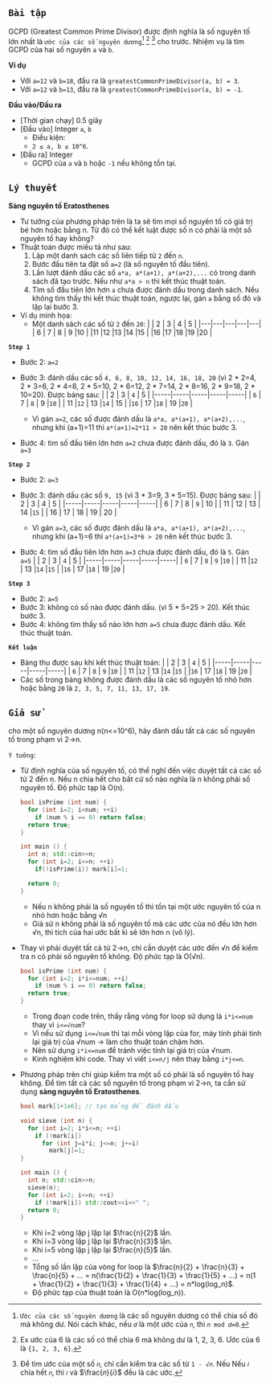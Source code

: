 ## `Bài tập`
GCPD (Greatest Common Prime Divisor) được định nghĩa là số nguyên tố lớn nhất là `ước của các số nguyên dương`[^1] [^2] [^3] cho trước. Nhiệm vụ là tìm GCPD của hai số nguyên `a` và `b`.

**Ví dụ**
- Với `a=12` và `b=18`, đầu ra là `greatestCommonPrimeDivisor(a, b) = 3`.
- Với `a=12` và `b=13`, đầu ra là `greatestCommonPrimeDivisor(a, b) = -1`.

**Đầu vào/Đầu ra**
- [Thời gian chạy] 0.5 giây
- [Đầu vào] Integer `a`, `b`
    * Điều kiện:
    * `2 ≤ a, b ≤ 10^6`.
- [Đầu ra] Integer
    * GCPD của `a` và `b` hoặc `-1` nếu không tồn tại.

## `Lý thuyết`
**Sàng nguyên tố Eratosthenes**
- Tư tưởng của phương pháp trên là ta sẽ tìm mọi số nguyên tố có giá trị bé hơn hoặc bằng n. Từ đó có thể kết luật được số n có phải là một số nguyên tố hay không?
- Thuật toán được miêu tả như sau:
  1. Lập một danh sách các số liên tiếp từ `2` đến `n`.
  2. Bước đầu tiên ta đặt số `a=2` (là số nguyên tố đầu tiên).
  3. Lần lượt đánh dấu các số `a*a, a*(a+1), a*(a+2),...` có trong danh sách đã tạo trước. Nếu như `a*a > n` thì kết thúc thuật toán.
  4. Tìm số đầu tiên lớn hơn `a` chưa được đánh dấu trong danh sách. Nếu không tìm thấy thì kết thúc thuật toán, ngược lại, gán `a` bằng số đó và lặp lại bước 3.
- Ví dụ minh họa:
  - Một danh sách các số từ `2` đến `20`:
    |   | 2 | 3 | 4 | 5 |
    |---|---|---|---|---|
    | 6 | 7 | 8 | 9 |10 |
    |11 |12 |13 |14 |15 |
    |16 |17 |18 |19 |20 |

**`Step 1`**
  - Bước 2: `a=2`
  - Bước 3: đánh dấu các số `4, 6, 8, 10, 12, 14, 16, 18, 20`
    (vì 2 * 2=4, 2 * 3=6, 2 * 4=8, 2 * 5=10, 2 * 6=12, 2 * 7=14, 2 * 8=16, 2 * 9=18, 2 * 10=20). Được bảng sau:
    |     |  2  |  3  | `4` |  5  |
    |-----|-----|-----|-----|-----|
    | `6` |  7  | `8` |  9  |`10` |
    | 11  |`12` | 13  |`14` | 15  |
    |`16` | 17  |`18` | 19  |`20` |

    - Vì gán `a=2`, các số được đánh dấu là `a*a, a*(a+1), a*(a+2),...`, nhưng khi (a+1)=11 thì `a*(a+1)=2*11 > 20` nên kết thúc bước 3.
  - Bước 4: tìm số đầu tiên lớn hơn `a=2` chưa được đánh dấu, đó là `3`. Gán `a=3`

**`Step 2`**
  - Bước 2: `a=3`
  - Bước 3: đánh dấu các số `9, 15`
    (vì 3 * 3=9, 3 * 5=15). Được bảng sau:
    |     |  2  |  3  |  4  |  5  |
    |-----|-----|-----|-----|-----|
    |  6  |  7  |  8  | `9` | 10  |
    | 11  | 12  | 13  | 14  |`15` |
    | 16  | 17  | 18  | 19  | 20  |

    - Vì gán `a=3`, các số được đánh dấu là `a*a, a*(a+1), a*(a+2),...`, nhưng khi (a+1)=6 thì `a*(a+1)=3*6 > 20` nên kết thúc bước 3.
  - Bước 4: tìm số đầu tiên lớn hơn `a=3` chưa được đánh dấu, đó là `5`. Gán `a=5`
    |     |  2  |  3  | `4` |  5  |
    |-----|-----|-----|-----|-----|
    | `6` |  7  | `8` | `9` |`10` |
    | 11  |`12` | 13  |`14` |`15` |
    |`16` | 17  |`18` | 19  |`20` |

**`Step 3`**
  - Bước 2: `a=5`
  - Bước 3: không có số nào được đánh dấu.
    (vì 5 * 5=25 > 20). Kết thúc bước 3.
  - Bước 4: không tìm thấy số nào lớn hơn `a=5` chưa được đánh dấu. Kết thúc thuật toán.


**`Kết luận`**
  - Bảng thu được sau khi kết thúc thuật toán:
    |     |  2  |  3  | `4` |  5  |
    |-----|-----|-----|-----|-----|
    | `6` |  7  | `8` | `9` |`10` |
    | 11  |`12` | 13  |`14` |`15` |
    |`16` | 17  |`18` | 19  |`20` |
  - Các số trong bảng không được đánh dấu là các số nguyên tố nhỏ hơn hoặc bằng `20` là `2, 3, 5, 7, 11, 13, 17, 19`.


## `Giả sử` 
cho một số nguyên dương n(n<=10^6), hãy đánh dấu tất cả các số nguyên tố trong phạm vi 2->n.

`Ý tưởng`:
- Từ định nghĩa của số nguyên tố, có thể nghĩ đến việc duyệt tất cả các số từ 2 đến n. Nếu n chia hết cho bất cứ số nào nghĩa là n không phải số nguyên tố. Độ phức tạp là O(n).
  ``` cpp
  bool isPrime (int num) {
    for (int i=2; i<num; ++i)
      if (num % i == 0) return false;
    return true;
  }

  int main () {
    int n; std::cin>>n;
    for (int i=2; i<=n; ++i)
      if(!isPrime(i)) mark[i]=1;

    return 0;
  }
  ```
  
  * Nếu n không phải là số nguyên tố thì tồn tại một ước nguyên tố của n nhỏ hơn hoặc bằng √n
  * Giả sử n không phải là số nguyên tố mà các ước của nó đều lớn hơn √n, thì tích của hai ước bất kì sẽ lớn hơn n (vô lý).

- Thay vì phải duyệt tất cả từ 2->n, chỉ cần duyệt các ước đến √n để kiểm tra n có phải số nguyên tố không. Độ phức tạp là O(√n).
  ``` cpp
  bool isPrime (int num) {
    for (int i=2; i*i<=num; ++i)
      if (num % i == 0) return false;
    return true;
  }
  ```

  * Trong đoạn code trên, thấy rằng vòng for loop sử dụng là `i*i<=num` thay vì `i<=√num`?
  * Vì nếu sử dụng `i<=√num` thì tại mỗi vòng lặp của for, máy tính phải tính lại giá trị của √num -> làm cho thuật toán chậm hơn.
  * Nên sử dụng `i*i<=num` để tránh việc tính lại giá trị của √num.
  * Kinh nghiệm khi code. Thay vì viết `i<=n/j` nên thay bằng `i*j<=n`.

- Phương pháp trên chỉ giúp kiểm tra một số có phải là số nguyên tố hay không. Để tìm tất cả các số nguyên tố trong phạm vi 2->n, ta cần sử dụng **sàng nguyên tố Eratosthenes**.
  ``` cpp
  bool mark[1+1e6]; // tạo mảng để đánh dấu

  void sieve (int n) {
    for (int i=2; i*i<=n; ++i)
      if (!mark[i])
        for (int j=i*i; j<=n; j+=i)
          mark[j]=1;
  }

  int main () {
    int n; std::cin>>n;
    sieve(n);
    for (int i=2; i<=n; ++i)
      if (!mark[i]) std::cout<<i<<" ";
    return 0;
  }
  ```
    * Khi i=2 vòng lặp j lặp lại $\frac{n}{2}$ lần.
    * Khi i=3 vòng lặp j lặp lại $\frac{n}{3}$ lần.
    * Khi i=5 vòng lặp j lặp lại $\frac{n}{5}$ lần.
    * ...

  - Tổng số lần lặp của vòng for loop là $\frac{n}{2} + \frac{n}{3} + \frac{n}{5} + ... = n(\frac{1}{2} + \frac{1}{3} + \frac{1}{5} + ...) = n(1 + \frac{1}{2} + \frac{1}{3} + \frac{1}{4} + ...) = n*log(log_n)$.
  - Độ phức tạp của thuật toán là O(n*log(log_n)).


[^1]: `Ước của các số nguyên dương` là các số nguyên dương có thể chia số đó mà không dư. Nói cách khác, nếu `𝑑` là một ước của `𝑛`, thì `𝑛 mod 𝑑=0`.
[^2]: Ex ước của 6 là các số có thể chia 6 mà không dư là 1, 2, 3, 6. Ước của 6 là `{1, 2, 3, 6}`.
[^3]: Để tìm ước của một số `𝑛`, chỉ cần kiểm tra các số từ `1 - √𝑛`. Nếu Nếu `𝑖` chia hết `𝑛`, thì `𝑖` và $\frac{𝑛}{𝑖}$ đều là các ước.